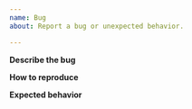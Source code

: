 ```yaml
---
name: Bug
about: Report a bug or unexpected behavior.

---
```


<!-- Thank you for filing a bug! Please feel free to answer as much or as little of this template as you can. -->

**Describe the bug**
<!-- Please be as detailed as possible! -->

**How to reproduce**
<!-- If possible, include your Noxfile and how you invoked Nox -->

**Expected behavior**
<!-- What should have happened? -->
